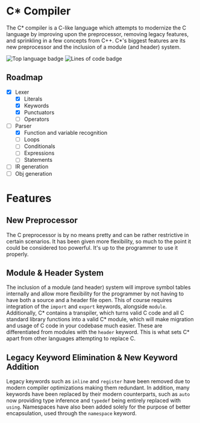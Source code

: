 # C* Compiler

The C* compiler is a C-like language which attempts to modernize the C language by improving upon the preprocessor, removing legacy features, and sprinkling in a few concepts from C++. C*'s biggest features are its new preprocessor and the inclusion of a module (and header) system.

![Top language badge](https://img.shields.io/github/languages/top/Pratixx/csrcompiler?style=plastic&label=C)
![Lines of code badge](https://tokei.rs/b1/github/Pratixx/csrcompiler)

## Roadmap
- [X] Lexer
  - [X] Literals
  - [X] Keywords
  - [X] Punctuators
  - [ ] Operators
- [ ] Parser
    - [X] Function and variable recognition
    - [ ] Loops
    - [ ] Conditionals
    - [ ] Expressions
    - [ ] Statements
- [ ] IR generation
- [ ] Obj generation

# Features
## New Preprocessor

The C preprocessor is by no means pretty and can be rather restrictive in certain scenarios. It has been given more flexibility, so much to the point it could be considered too powerful. It's up to the programmer to use it properly.

## Module & Header System

The inclusion of a module (and header) system will improve symbol tables internally and allow more flexibility for the programmer by not having to have both a source and a header file open. This of course requires integration of the `import` and `export` keywords, alongside `module`. Additionally, C* contains a transpiler, which turns valid C code and all C standard library functions into a valid C* module, which will make migration and usage of C code in your codebase much easier. These are differentiated from modules with the `header` keyword. This is what sets C* apart from other languages attempting to replace C.

## Legacy Keyword Elimination & New Keyword Addition

Legacy keywords such as `inline` and `register` have been removed due to modern compiler optimizations making them redundant. In addition, many keywords have been replaced by their modern counterparts, such as `auto` now providing type inference and `typedef` being entirely replaced with `using`. Namespaces have also been added solely for the purpose of better encapsulation, used through the `namespace` keyword.
